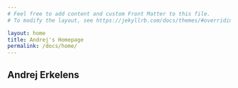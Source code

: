 ```yaml
---
# Feel free to add content and custom Front Matter to this file.
# To modify the layout, see https://jekyllrb.com/docs/themes/#overriding-theme-defaults

layout: home
title: Andrej's Homepage
permalink: /docs/home/
---
```

<link rel="stylesheet" type="text/css" href="https://ae20cg.github.io/assets/css/style.scss">

<h2> Andrej Erkelens </h2>

